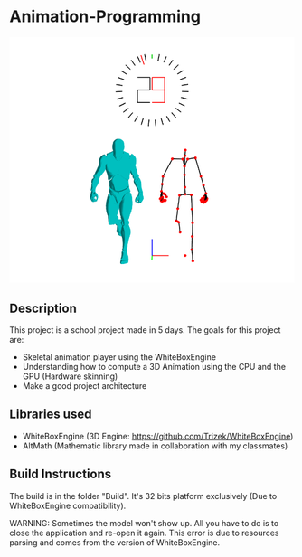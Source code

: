# Animation-Programming

![alt text](https://github.com/BenjaminViranin/Animation-Programming/blob/master/AnimationProgramming/Screenshots/screenshot_01.png)

## Description

This project is a school project made in 5 days. The goals for this project are:
- Skeletal animation player using the WhiteBoxEngine
- Understanding how to compute a 3D Animation using the CPU and the GPU (Hardware skinning)
- Make a good project architecture

## Libraries used
- WhiteBoxEngine (3D Engine: https://github.com/Trizek/WhiteBoxEngine)
- AltMath (Mathematic library made in collaboration with my classmates)

## Build Instructions
The build is in the folder "Build". It's 32 bits platform exclusively (Due to WhiteBoxEngine compatibility). 

WARNING: Sometimes the model won't show up. All you have to do is to close the application and re-open it again. This error is due to resources parsing and comes from the version of WhiteBoxEngine.
